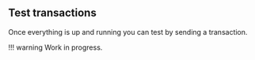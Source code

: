 ## Test transactions

Once everything is up and running you can test by sending a transaction.

!!! warning
    Work in progress.


<!--
At the end of the tutorial, there should be some commands in order to verify that everything is working. If you follow the document as-is, you would probably need to do a bridge in order to get any value on L2. So it would probably be useful to show how to do that.

Alternatively, we should probably run the genesis creation step with the `--test` flag in order to start L2 with some pre-mined value. Users in Discord seem to be trying to modify the [1createGenesis.js](https://github.com/0xPolygon/cdk-validium-contracts/blob/c6743885226690788b3474fa216622023f48bd98/deployment/1_createGenesis.js#L297) file to get value on L2 by default. This should work as well.

One quick way to verify that transactions can be mined is to send a zero-priced transaction. E.g
-->